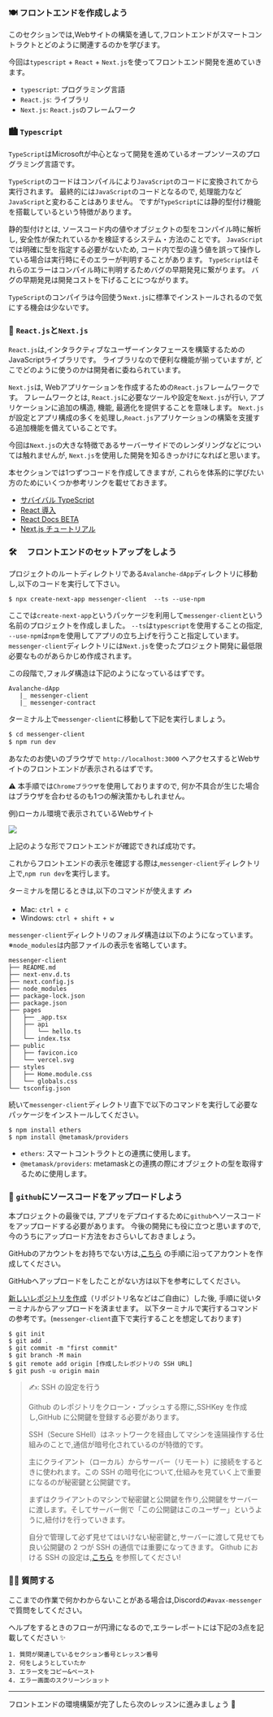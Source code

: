 ### 🍽 フロントエンドを作成しよう

このセクションでは,Webサイトの構築を通して,フロントエンドがスマートコントラクトとどのように関連するのかを学びます。

今回は`typescript` + `React` + `Next.js`を使ってフロントエンド開発を進めていきます。

- `typescript`: プログラミング言語
- `React.js`: ライブラリ
- `Next.js`: `React.js`のフレームワーク

### 🏙️ `Typescript`

`TypeScript`はMicrosoftが中心となって開発を進めているオープンソースのプログラミング言語です。

`TypeScript`のコードはコンパイルにより`JavaScript`のコードに変換されてから実行されます。
最終的には`JavaScript`のコードとなるので, 処理能力など`JavaScript`と変わることはありません。
ですが`TypeScript`には静的型付け機能を搭載しているという特徴があります。

静的型付けとは, ソースコード内の値やオブジェクトの型をコンパイル時に解析し, 安全性が保たれているかを検証するシステム・方法のことです。
`JavaScript`では明確に型を指定する必要がないため, コード内で型の違う値を誤って操作している場合は実行時にそのエラーが判明することがあります。
`TypeScript`はそれらのエラーはコンパイル時に判明するためバグの早期発見に繋がります。
バグの早期発見は開発コストを下げることにつながります。

`TypeScript`のコンパイラは今回使う`Next.js`に標準でインストールされるので気にする機会は少ないです。

### 🎢 `React.js`と`Next.js`

`React.js`は,インタラクティブなユーザーインタフェースを構築するためのJavaScriptライブラリです。
ライブラリなので便利な機能が揃っていますが, どこでどのように使うのかは開発者に委ねられています。

`Next.js`は, Webアプリケーションを作成するための`React.js`フレームワークです。
フレームワークとは, `React.js`に必要なツールや設定を`Next.js`が行い,
アプリケーションに追加の構造, 機能, 最適化を提供することを意味します。
`Next.js`が設定とアプリ構成の多くを処理し,`React.js`アプリケーションの構築を支援する追加機能を備えていることです。

今回は`Next.js`の大きな特徴であるサーバーサイドでのレンダリングなどについては触れませんが,
`Next.js`を使用した開発を知るきっかけになればと思います。

本セクションでは1つずつコードを作成してきますが,
これらを体系的に学びたい方のためにいくつか参考リンクを載せておきます。

- [サバイバル TypeScript](https://typescriptbook.jp/overview)
- [React 導入](https://ja.reactjs.org/tutorial/tutorial.html)
- [React Docs BETA](https://beta.reactjs.org/learn)
- [Next.js チュートリアル](https://nextjs.org/learn/foundations/about-nextjs)

### 🛠️ 　フロントエンドのセットアップをしよう

プロジェクトのルートディレクトリである`Avalanche-dApp`ディレクトリに移動し,以下のコードを実行して下さい。

```
$ npx create-next-app messenger-client  --ts --use-npm
```

ここでは`create-next-app`というパッケージを利用して`messenger-client`という名前のプロジェクトを作成しました。
`--ts`は`typescript`を使用することの指定, `--use-npm`は`npm`を使用してアプリの立ち上げを行うこと指定しています。
`messenger-client`ディレクトリには`Next.js`を使ったプロジェクト開発に最低限必要なものがあらかじめ作成されます。

この段階で,フォルダ構造は下記のようになっているはずです。

```
Avalanche-dApp
   |_ messenger-client
   |_ messenger-contract
```

ターミナル上で`messenger-client`に移動して下記を実行しましょう。

```bash
$ cd messenger-client
$ npm run dev
```

あなたのお使いのブラウザで
`http://localhost:3000`
へアクセスするとWebサイトのフロントエンドが表示されるはずです。

⚠️ 本手順では`Chromeブラウザ`を使用しておりますので, 何か不具合が生じた場合はブラウザを合わせるのも1つの解決策かもしれません。

例)ローカル環境で表示されているWebサイト

![](/public/images/AVAX-messenger/section-2/2_1_1.png)

上記のような形でフロントエンドが確認できれば成功です。

これからフロントエンドの表示を確認する際は,`messenger-client`ディレクトリ上で,`npm run dev`を実行します。

ターミナルを閉じるときは,以下のコマンドが使えます ✍️

- Mac: `ctrl + c`
- Windows: `ctrl + shift + w`

`messenger-client`ディレクトリのフォルダ構造は以下のようになっています。
※`node_modules`は内部ファイルの表示を省略しています。

```
messenger-client
├── README.md
├── next-env.d.ts
├── next.config.js
├── node_modules
├── package-lock.json
├── package.json
├── pages
│   ├── _app.tsx
│   ├── api
│   │   └── hello.ts
│   └── index.tsx
├── public
│   ├── favicon.ico
│   └── vercel.svg
├── styles
│   ├── Home.module.css
│   └── globals.css
└── tsconfig.json
```

続いて`messenger-client`ディレクトリ直下で以下のコマンドを実行して必要なパッケージをインストールしてください。

```
$ npm install ethers
$ npm install @metamask/providers
```

- `ethers`: スマートコントラクトとの連携に使用します。
- `@metamask/providers`: metamaskとの連携の際にオブジェクトの型を取得するために使用します。

### 🐊 `github`にソースコードをアップロードしよう

本プロジェクトの最後では, アプリをデプロイするために`github`へソースコードをアップロードする必要があります。
今後の開発にも役に立つと思いますので, 今のうちにアップロード方法をおさらいしておきましょう。

GitHubのアカウントをお持ちでない方は,[こちら](https://qiita.com/okumurakengo/items/848f7177765cf25fcde0) の手順に沿ってアカウントを作成してください。

GitHubへアップロードをしたことがない方は以下を参考にしてください。

[新しいレポジトリを作成](https://docs.github.com/ja/get-started/quickstart/create-a-repo)（リポジトリ名などはご自由に）した後,
手順に従いターミナルからアップロードを済ませます。
以下ターミナルで実行するコマンドの参考です。(`messenger-client`直下で実行することを想定しております)

```
$ git init
$ git add .
$ git commit -m "first commit"
$ git branch -M main
$ git remote add origin [作成したレポジトリの SSH URL]
$ git push -u origin main
```

> ✍️: SSH の設定を行う
>
> Github のレポジトリをクローン・プッシュする際に,SSHKey を作成し,GitHub に公開鍵を登録する必要があります。
>
> SSH（Secure SHell）はネットワークを経由してマシンを遠隔操作する仕組みのことで,通信が暗号化されているのが特徴的です。
>
> 主にクライアント（ローカル）からサーバー（リモート）に接続をするときに使われます。この SSH の暗号化について,仕組みを見ていく上で重要になるのが秘密鍵と公開鍵です。
>
> まずはクライアントのマシンで秘密鍵と公開鍵を作り,公開鍵をサーバーに渡します。そしてサーバー側で「この公開鍵はこのユーザー」というように,紐付けを行っていきます。
>
> 自分で管理して必ず見せてはいけない秘密鍵と,サーバーに渡して見せても良い公開鍵の 2 つが SSH の通信では重要になってきます。
> Github における SSH の設定は,[こちら](https://docs.github.com/ja/authentication/connecting-to-github-with-ssh) を参照してください!

### 🙋‍♂️ 質問する

ここまでの作業で何かわからないことがある場合は,Discordの`#avax-messenger`で質問をしてください。

ヘルプをするときのフローが円滑になるので,エラーレポートには下記の3点を記載してください ✨

```
1. 質問が関連しているセクション番号とレッスン番号
2. 何をしようとしていたか
3. エラー文をコピー&ペースト
4. エラー画面のスクリーンショット
```

---

フロントエンドの環境構築が完了したら次のレッスンに進みましょう 🎉
